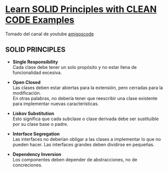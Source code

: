 # [Learn SOLID Principles with CLEAN CODE Examples](https://www.youtube.com/watch?v=_jDNAf3CzeY&t=911s)

Tomado del canal de youtube [amigoscode](https://www.youtube.com/watch?v=_jDNAf3CzeY&t=911s)

## SOLID PRINCIPLES

- **Single Responsibility**  
  Cada clase debe tener un solo propósito y no estar llena de funcionalidad excesiva.


- **Open Closed**  
  Las clases deben estar abiertas para la extensión, pero cerradas para la modificación.  
  En otras palabras, no debería tener que reescribir una clase existente para implementar nuevas características.


- **Liskov Substitution**  
  Esto significa que cada subclase o clase derivada debe ser sustituible por su clase base o padre.


- **Interface Segregation**  
  Las interfaces no deberían obligar a las clases a implementar lo que no pueden hacer. Las interfaces grandes deben
  dividirse en pequeñas.


- **Dependency Inversion**  
  Los componentes deben depender de abstracciones, no de concreciones.